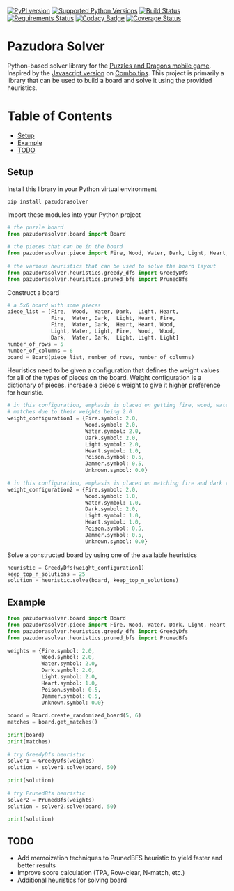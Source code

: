 [![PyPI version](https://badge.fury.io/py/pazudorasolver.svg)](https://badge.fury.io/py/pazudorasolver)
[![Supported Python Versions](https://img.shields.io/pypi/pyversions/pazudorasolver.svg)](https://pypi.python.org/pypi/pazudorasolver/)
[![Build Status](https://travis-ci.org/ethanlu/pazudora-solver.svg?branch=master)](https://travis-ci.org/ethanlu/pazudora-solver)
[![Requirements Status](https://requires.io/github/ethanlu/pazudora-solver/requirements.svg?branch=master)](https://requires.io/github/ethanlu/pazudora-solver/requirements/?branch=master)
[![Codacy Badge](https://api.codacy.com/project/badge/grade/78cdfdafa28f4475a3dea086c3dd006d)](https://www.codacy.com/app/ethanoks/pazudora-solver)
[![Coverage Status](https://coveralls.io/repos/github/ethanlu/pazudora-solver/badge.svg?branch=master)](https://coveralls.io/github/ethanlu/pazudora-solver?branch=master)

Pazudora Solver
=====

Python-based solver library for the [Puzzles and Dragons mobile game](http://www.gunghoonline.com/games/puzzle-dragons/).
Inspired by the [Javascript version](https://github.com/alexknutson/Combo.Tips) on [Combo.tips](http://combo.tips/). This project is primarily a library that can be used to build a board and solve it using the provided heuristics.

# Table of Contents
* [Setup](#setup)
* [Example](#example)
* [TODO](#todo)

## Setup
Install this library in your Python virtual environment
```commandline
pip install pazudorasolver
```

Import these modules into your Python project
```python
# the puzzle board
from pazudorasolver.board import Board
 
# the pieces that can be in the board
from pazudorasolver.piece import Fire, Wood, Water, Dark, Light, Heart, Poison, Jammer, Unknown
 
# the various heuristics that can be used to solve the board layout
from pazudorasolver.heuristics.greedy_dfs import GreedyDfs
from pazudorasolver.heuristics.pruned_bfs import PrunedBfs
```

Construct a board
```python
# a 5x6 board with some pieces
piece_list = [Fire,  Wood,  Water, Dark,  Light, Heart,
              Fire,  Water, Dark,  Light, Heart, Fire,
              Fire,  Water, Dark,  Heart, Heart, Wood,
              Light, Water, Light, Fire,  Wood,  Wood,
              Dark,  Water, Dark,  Light, Light, Light]
number_of_rows = 5
number_of_columns = 6
board = Board(piece_list, number_of_rows, number_of_columns)
```

Heuristics need to be given a configuration that defines the weight values for all of the types of pieces on the board. Weight configuration is a dictionary of pieces. increase a piece's weight to give it higher preference for heuristic.
```python
# in this configuration, emphasis is placed on getting fire, wood, water, dark, and light
# matches due to their weights being 2.0
weight_configuration1 = {Fire.symbol: 2.0,
                         Wood.symbol: 2.0,
                         Water.symbol: 2.0,
                         Dark.symbol: 2.0,
                         Light.symbol: 2.0,
                         Heart.symbol: 1.0,
                         Poison.symbol: 0.5,
                         Jammer.symbol: 0.5,
                         Unknown.symbol: 0.0}
           
# in this configuration, emphasis is placed on matching fire and dark (ronia team) 
weight_configuration2 = {Fire.symbol: 2.0,
                         Wood.symbol: 1.0,
                         Water.symbol: 1.0,
                         Dark.symbol: 2.0,
                         Light.symbol: 1.0,
                         Heart.symbol: 1.0,
                         Poison.symbol: 0.5,
                         Jammer.symbol: 0.5,
                         Unknown.symbol: 0.0}
```

Solve a constructed board by using one of the available heuristics
```python
heuristic = GreedyDfs(weight_configuration1)
keep_top_n_solutions = 25
solution = heuristic.solve(board, keep_top_n_solutions)
```

## Example
```python
from pazudorasolver.board import Board
from pazudorasolver.piece import Fire, Wood, Water, Dark, Light, Heart, Poison, Jammer, Unknown
from pazudorasolver.heuristics.greedy_dfs import GreedyDfs
from pazudorasolver.heuristics.pruned_bfs import PrunedBfs
 
weights = {Fire.symbol: 2.0,
           Wood.symbol: 2.0,
           Water.symbol: 2.0,
           Dark.symbol: 2.0,
           Light.symbol: 2.0,
           Heart.symbol: 1.0,
           Poison.symbol: 0.5,
           Jammer.symbol: 0.5,
           Unknown.symbol: 0.0}
 
board = Board.create_randomized_board(5, 6)
matches = board.get_matches()
 
print(board)
print(matches)
 
# try GreedyDfs heuristic
solver1 = GreedyDfs(weights)
solution = solver1.solve(board, 50)
 
print(solution)
 
# try PrunedBfs heuristic
solver2 = PrunedBfs(weights)
solution = solver2.solve(board, 50)
 
print(solution)
```

## TODO
- Add memoization techniques to PrunedBFS heuristic to yield faster and better results
- Improve score calculation (TPA, Row-clear, N-match, etc.)
- Additional heuristics for solving board
